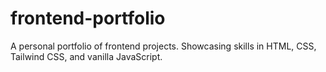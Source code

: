 # frontend-portfolio
A personal portfolio of frontend projects. Showcasing skills in HTML, CSS, Tailwind CSS, and vanilla JavaScript.
